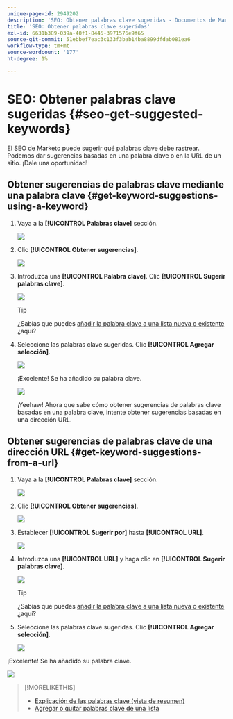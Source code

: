 ```yaml
---
unique-page-id: 2949202
description: 'SEO: Obtener palabras clave sugeridas - Documentos de Marketo: documentación del producto'
title: 'SEO: Obtener palabras clave sugeridas'
exl-id: 6631b389-039a-40f1-8445-3971576e9f65
source-git-commit: 51ebbef7eac3c133f3bab14ba8899dfdab081ea6
workflow-type: tm+mt
source-wordcount: '177'
ht-degree: 1%

---
```


# SEO: Obtener palabras clave sugeridas {#seo-get-suggested-keywords}

El SEO de Marketo puede sugerir qué palabras clave debe rastrear. Podemos dar sugerencias basadas en una palabra clave o en la URL de un sitio. ¡Dale una oportunidad!

## Obtener sugerencias de palabras clave mediante una palabra clave {#get-keyword-suggestions-using-a-keyword}

1. Vaya a la **[!UICONTROL Palabras clave]** sección.

   ![](assets/image2014-9-18-10-3a51-3a41.png)

1. Clic **[!UICONTROL Obtener sugerencias]**.

   ![](assets/image2014-9-18-10-3a52-3a42.png)

1. Introduzca una **[!UICONTROL Palabra clave]**. Clic **[!UICONTROL Sugerir palabras clave]**.

   ![](assets/image2014-9-18-10-3a53-3a14.png)

   >[!TIP]
   >
   >¿Sabías que puedes  [añadir la palabra clave a una lista nueva o existente](/help/marketo/product-docs/additional-apps/seo/understanding-seo/seo-managing-lists.md) ¿aquí?

1. Seleccione las palabras clave sugeridas. Clic **[!UICONTROL Agregar selección]**.

   ![](assets/image2014-9-18-10-3a54-3a12.png)

   ¡Excelente! Se ha añadido su palabra clave.

   ![](assets/image2014-9-18-10-3a54-3a16.png)

   ¡Yeehaw! Ahora que sabe cómo obtener sugerencias de palabras clave basadas en una palabra clave, intente obtener sugerencias basadas en una dirección URL.

## Obtener sugerencias de palabras clave de una dirección URL  {#get-keyword-suggestions-from-a-url}

1. Vaya a la **[!UICONTROL Palabras clave]** sección.

   ![](assets/image2014-9-18-10-3a54-3a26.png)

1. Clic **[!UICONTROL Obtener sugerencias]**.

   ![](assets/image2014-9-18-11-3a4-3a43.png)

1. Establecer **[!UICONTROL Sugerir por]** hasta **[!UICONTROL URL]**.

   ![](assets/image2014-9-18-11-3a4-3a52.png)

1. Introduzca una **[!UICONTROL URL]** y haga clic en **[!UICONTROL Sugerir palabras clave]**.

   ![](assets/image2014-9-18-11-3a5-3a7.png)

   >[!TIP]
   >
   >¿Sabías que puedes [añadir la palabra clave a una lista nueva o existente](/help/marketo/product-docs/additional-apps/seo/understanding-seo/seo-managing-lists.md) ¿aquí?

1. Seleccione las palabras clave sugeridas. Clic **[!UICONTROL Agregar selección]**.

   ![](assets/image2014-9-18-11-3a8-3a3.png)

¡Excelente! Se ha añadido su palabra clave.

![](assets/image2014-9-18-11-3a8-3a25.png)

>[!MORELIKETHIS]
>
>* [Explicación de las palabras clave (vista de resumen)](/help/marketo/product-docs/additional-apps/seo/keywords/seo-understanding-keywords.md)
>* [Agregar o quitar palabras clave de una lista](/help/marketo/product-docs/additional-apps/seo/keywords/seo-add-remove-keywords-from-a-list.md)

